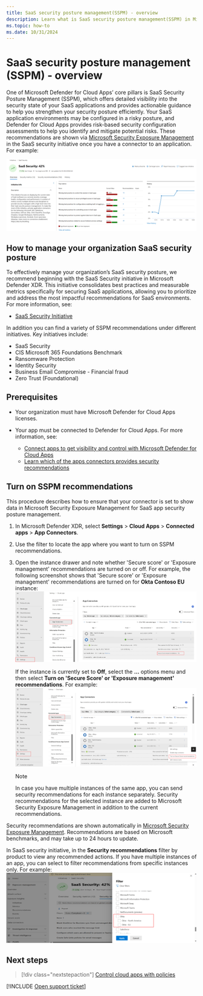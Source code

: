 ```yaml
---
title: SaaS security posture management(SSPM) - overview 
description: Learn what is SaaS security posture management(SSPM) in Microsoft Defender for cloud apps
ms.topic: how-to
ms.date: 10/31/2024
---
```


# SaaS security posture management (SSPM) - overview 

One of Microsoft Defender for Cloud Apps’ core pillars is SaaS Security Posture Management (SSPM), which offers detailed visibility into the security state of your SaaS applications and provides actionable guidance to help you strengthen your security posture efficiently. Your SaaS application environments may be configured in a risky posture, and Defender for Cloud Apps provides risk-based security configuration assessments to help you identify and mitigate potential risks. These recommendations are shown via [Microsoft Security Exposure Management](https://learn.microsoft.com/security-exposure-management/microsoft-security-exposure-management) in the SaaS security initiative once you have a connector to an application. For example:


![Screenshot of the SaaS security initiative.](<media/posture-overview/screenshot-of-the-saas-security-initiative-home-page.png>)

## How to manage your organization SaaS security posture
To effectively manage your organization’s SaaS security posture, we recommend beginning with the SaaS Security initiative in Microsoft Defender XDR. This initiative consolidates best practices and measurable metrics specifically for securing SaaS applications, allowing you to prioritize and address the most impactful recommendations for SaaS environments. For more information, see:

- [SaaS Security Initiative](https://learn.microsoft.com/defender-cloud-apps/saas-security-initiative.md)

In addition you can find a variety of SSPM recommendations under different initiatives. Key initiatives include:

- SaaS Security
- CIS Microsoft 365 Foundations Benchmark
- Ransomware Protection
- Identity Security
- Business Email Compromise - Financial fraud
- Zero Trust (Foundational)


## Prerequisites

- Your organization must have Microsoft Defender for Cloud Apps licenses.
- Your app must be connected to Defender for Cloud Apps. For more information, see:

    - [Connect apps to get visibility and control with Microsoft Defender for Cloud Apps](enable-instant-visibility-protection-and-governance-actions-for-your-apps.md)
    - [Learn which of the apps connectors provides security recommendations ](enable-instant-visibility-protection-and-governance-actions-for-your-apps.md#user-app-governance-and-security-configuration-visibility)

## Turn on SSPM recommendations

This procedure describes how to ensure that your connector is set to show data in Microsoft Security Exposure Management for SaaS app security posture management.

1. In Microsoft Defender XDR, select **Settings** > **Cloud Apps** > **Connected apps** > **App Connectors**.

1. Use the filter to locate the app where you want to turn on SSPM recommendations.

1. Open the instance drawer and note whether 'Secure score' or 'Exposure management' recommendations are turned on or off. For example, the following screenshot shows that 'Secure score' or 'Exposure management' recommendations are turned on for **Okta Contoso EU** instance:
![Screenshot of an instance where Secure Score recommendations are turned on.](<media/posture-overview/screenshot-of-an-instance-where-secure-score-recommendations-are-turned-on.png>)

    If the instance is currently set to **Off**, select the **...** options menu and then select **Turn on 'Secure Score' or 'Exposure management' recommendations**. For example:
![Screenshot of the Turn on Secure Score or 'Exposure management' recommendations option.](<media/posture-overview/screenshot-of-the-turn-on-secure-score-or-exposure-management-recommendations-option.png>)

    > [!NOTE]
    > In case you have multiple instances of the same app, you can send security recommendations for each instance separately.
Security recommendations for the selected instance are added to Microsoft Security Exposure Management in addition to the current recommendations.

Security recommendations are shown automatically in [Microsoft Security Exposure Management](/microsoft-365/security/defender/microsoft-secure-score). Recommendations are based on Microsoft benchmarks, and may take up to 24 hours to update.

In SaaS security initiative, in the **Security recommendations** filter by product to view any recommended actions. If you have multiple instances of an app, you can select to filter recommendations from specific instances only. For example:
![Screenshot of a SaaS initiative filter showing multiple instances of an app.](<media\posture-overview\screenshot-of-a-saas-initiative-filter-showing-multiple-instances-of-an-app.png>)



## Next steps

> [!div class="nextstepaction"]
> [Control cloud apps with policies](control-cloud-apps-with-policies.md)

[!INCLUDE [Open support ticket](includes/support.md)]
